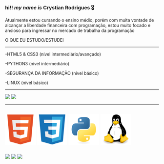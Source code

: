 ###  hi!! <i>my name is</i> <strong>Crystian Rodrigues</strong> 🎖️

Atualmente estou cursando o ensino médio, porém com muita vontade de alcançar a liberdade financeira com programação, estou muito focado e ansioso para ingressar no mercado de trabalha da programação

O QUE EU ESTUDO/ESTUDEI

<hr>

-HTML5 & CSS3                                 (nível intermediário/avançado)

-PYTHON3                                          (nível intermediário)

-SEGURANÇA DA INFORMAÇÃO       (nível básico)

-LINUX                                                (nível básico)

<hr>

<div>
    <a href="https://github.com/crystiancr007"></a>
    <img height="160em" src="https://github-readme-stats.vercel.app/api?username=crystiancr007&show_icons=true&theme=merko"/>
    <img height="160em" src="https://github-readme-stats.vercel.app/api/top-langs/?username=crystiancr007&layout=compact&langs_count=7&theme=merko"/>
</div>

<hr>

<div style="display: inline_block"><br>
  <img align="center" alt="Crys-HTML" height="100" width="100" src="https://raw.githubusercontent.com/devicons/devicon/master/icons/html5/html5-original.svg">
  <img align="center" alt="Crys-CSS" height="100" width="100" src="https://raw.githubusercontent.com/devicons/devicon/master/icons/css3/css3-original.svg">
  <img align="center" alt="crys-Python" height="100" width="100" src="https://raw.githubusercontent.com/devicons/devicon/master/icons/python/python-original.svg">
  <img align="center" alt="crys-Python" height="100" width="100" src="https://raw.githubusercontent.com/devicons/devicon/master/icons/linux/linux-original.svg">
</div>

##

<div> 
  <a href="https://www.youtube.com/channel/UC_-uuuZbY0AAt9CViNzvc-Q" target="_blank"><img src="https://img.shields.io/badge/YouTube-FF0000?style=for-the-badge&logo=youtube&logoColor=white" target="_blank"></a>
  <a href="https://www.instagram.com/crystian__rodrigues_/" target="_blank"><img src="https://img.shields.io/badge/-Instagram-%23E4405F?style=for-the-badge&logo=instagram&logoColor=white" target="_blank"></a>
 <a href="https://www.linkedin.com/in/rafaella-ballerini-45875016a" target="_blank"><img src="https://img.shields.io/badge/-LinkedIn-%230077B5?style=for-the-badge&logo=linkedin&logoColor=white" target="_blank"></a> 
  
</div>
